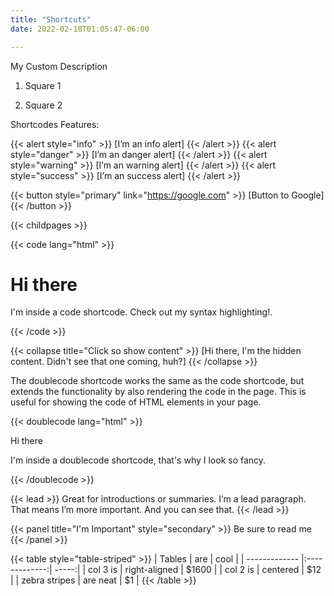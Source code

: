 ```yaml
---
title: "Shortcuts"
date: 2022-02-18T01:05:47-06:00

---
```


My Custom Description

1. Square 1

2. Square 2

Shortcodes Features:

{{< alert style="info" >}} [I’m an info alert] {{< /alert >}}
{{< alert style="danger" >}} [I’m an danger alert] {{< /alert >}}
{{< alert style="warning" >}} [I’m an warning alert] {{< /alert >}}
{{< alert style="success" >}} [I’m an success alert] {{< /alert >}}

{{< button style="primary" link="https://google.com" >}} [Button to Google] {{< /button >}}

{{< childpages >}}

{{< code lang="html" >}}
<div class="mydiv bg-primary shadow text-white">
	<h1 class="title">Hi there</h1>
	<p class="lead">I'm inside a code shortcode. Check out my syntax highlighting!.</p>
</div>
{{< /code >}}

{{< collapse title="Click so show content" >}} [Hi there, I'm the hidden content. Didn't see that one coming, huh?] {{< /collapse >}}

The doublecode shortcode works the same as the code shortcode, but extends the functionality by also rendering the code in the page. This is useful for showing the code of HTML elements in your page.

{{< doublecode lang="html" >}} 
<div class="mydiv bg-primary shadow text-white p-3 m-4 border-primary">
	<p class="h4 title">Hi there</p>
	<p class="lead mb-0">I'm inside a doublecode shortcode, that's why I look so fancy.</p>
</div>
{{< /doublecode >}}

{{< lead >}} Great for introductions or summaries. I’m a lead paragraph. That means I’m more important. And you can see that. {{< /lead >}}

{{< panel title="I'm Important" style="secondary" >}} Be sure to read me {{< /panel >}}


{{< table style="table-striped" >}}
| Tables        | are           | cool  |
| ------------- |:-------------:| -----:|
| col 3 is      | right-aligned | $1600 |
| col 2 is      | centered      |   $12 |
| zebra stripes | are neat      |    $1 |
{{< /table >}}